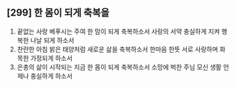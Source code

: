 ## [299] 한 몸이 되게 축복을

1) 끝없는 사랑 베푸시는 주여 한 맘이 되게 축복하소서 사랑의 서약 충실하게 지켜 행복한 나날 되게 하소서
2) 찬란한 아침 밝은 태양처럼 새로운 삶을 축복하소서 한마음 한뜻 서로 사랑하며 화목한 가정되게 하소서
3) 은총의 삶이 시작되는 지금 한 몸이 되게 축복하소서 소망에 벅찬 주님 모신 생활 언제나 충실하게 하소서
